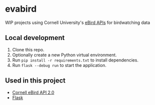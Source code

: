 # evabird
WIP projects using Cornell University's [eBird APIs](https://documenter.getpostman.com/view/664302/S1ENwy59) for birdwatching data

## Local development

1. Clone this repo.
1. Optionally create a new Python virtual environment.
1. Run `pip install -r requirements.txt` to install dependencies.
1. Run `flask --debug run` to start the application.

## Used in this project

* [Cornell eBird API 2.0](https://documenter.getpostman.com/view/664302/S1ENwy59)
* [Flask](https://github.com/pallets/flask)
